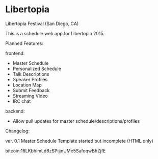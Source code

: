# Libertopia
Libertopia Festival (San Diego, CA)

This is a schedule web app for Libertopia 2015.


Planned Features:

  frontend:
  <ul>
    <li>Master Schedule</li>
    <li>Personalized Schedule</li>
    <li>Talk Descriptions</li>
    <li>Speaker Profiles</li>
    <li>Location Map</li>
    <li>Submit Feedback</li>
    <li>Streaming Video</li>
    <li>IRC chat</li>
  </ul>
  
  backend:
  <ul>
    <li>Allow pull updates for master schedule/descriptions/profiles</li>
  </ul>
  
Changelog:

ver. 0.1
  Master Schedule Template started but incomplete (HTML only)

  
bitcoin:16LKbhimLd8zSPijjnUMe5SafoqwBhZjfE
